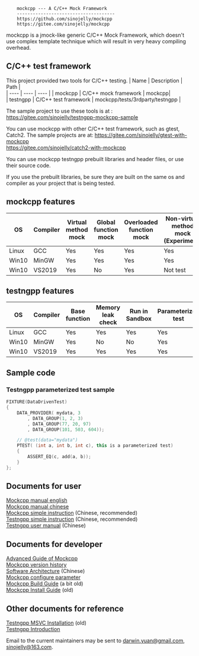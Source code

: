 
		mockcpp --- A C/C++ Mock Framework
		-------------------------------------
		https://github.com/sinojelly/mockcpp
		https://gitee.com/sinojelly/mockcpp


mockcpp is a jmock-like generic C/C++ Mock Framework, which doesn't use complex template technique which will result in very heavy compiling overhead.

## C/C++ test framework 
This project provided two tools for C/C++ testing.
| Name     | Description   |   Path       |         
| ----     | ----   | ----                 |
| mockcpp  | C/C++ mock framework | mockcpp|  
| testngpp | C/C++ test framework | mockcpp/tests/3rdparty/testngpp |

The sample project to use these tools is at :<br> 
https://gitee.com/sinojelly/testngpp-mockcpp-sample

You can use mockcpp with other C/C++ test framework, such as gtest, Catch2. The sample projects are at:
https://gitee.com/sinojelly/gtest-with-mockcpp <br>
https://gitee.com/sinojelly/catch2-with-mockcpp

You can use mockcpp testngpp prebuilt libraries and header files, or use their source code.

If you use the prebuilt libraries, be sure they are built on the same os and compiler as your project that is being tested.

## mockcpp features
|  OS    | Compiler | Virtual method mock | Global function mock | Overloaded function mock | Non-virtual method mock (Experiment) |
|  ----  | ----     |         ----  |    ----  |   ----      |   ----                |
|Linux   | GCC      |  Yes          | Yes      |   Yes       |  Yes                  |
|Win10   | MinGW    |  Yes          | Yes      |   Yes       |  Yes                  |
|Win10   | VS2019   |  Yes          | No       |   Yes       |  Not test                  |

## testngpp features

|OS|Compiler|Base function| Memory leak check |Run in Sandbox| Parameterized test |
|----|----  |----         |----     |----     |----          |
|Linux|GCC  |Yes          |Yes      |Yes      | Yes          |
|Win10|MinGW|Yes          |No       |No       | Yes          |
|Win10|VS2019|Yes         |Yes      |Yes      | Yes          |

## Sample code
### Testngpp parameterized test sample
``` c++
FIXTURE(DataDrivenTest)
{
	DATA_PROVIDER( mydata, 3
		, DATA_GROUP(1, 2, 3) 
		, DATA_GROUP(77, 20, 97) 
		, DATA_GROUP(101, 503, 604));

	// @test(data="mydata")
	PTEST( (int a, int b, int c), this is a parameterized test)
	{
		ASSERT_EQ(c, add(a, b));
	}
};
```
## Documents for user
[Mockcpp manual english](docs/EnglishManual.md)<br>
[Mockcpp manual chinese](docs/ChineseVersionManual.md)<br>
[Mockcpp simple instruction](docs/SimpleUserInstruction_zh.md) (Chinese, recommended)<br>
[Testngpp simple instruction](tests/3rdparty/testngpp/docs/SimpleUserInstruction_zh.md) (Chinese, recommended)<br>
[Testngpp user manual](tests/3rdparty/testngpp/docs/ChineseUserManual.md) (Chinese)<br>

## Documents for developer
[Advanced Guide of Mockcpp](docs/AdvancedGuideOfMockcpp.md)<br>
[Mockcpp version history](docs/ProjectHome.md)<br>
[Software Architecture](docs/SoftwareArchitecture.md) (Chinese)<br>
[Mockcpp configure parameter](docs/Installation.md)<br>
[Mockcpp Build Guide](docs/BuildGuide) (a bit old)<br>
[Mockcpp Install Guide](docs/INSTALL) (old)


## Other documents for reference

[Testngpp MSVC Installation](tests/3rdparty/testngpp/docs/InstallationMSVC.md) (old)<br>
[Testngpp Introduction](tests/3rdparty/testngpp/docs/ProjectHome.md)


Email to the current maintainers may be sent to
<darwin.yuan@gmail.com>, <sinojelly@163.com>.

